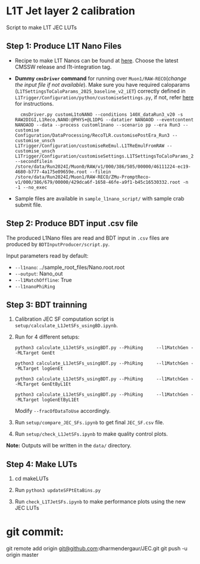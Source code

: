 # L1T Jet layer 2 calibration

Script to make L1T JEC LUTs

## Step 1: Produce L1T Nano Files

- Recipe to make L1T Nanos can be found at [here](https://github.com/cms-sw/cmssw/tree/master/DPGAnalysis/L1TNanoAOD). Choose the latest CMSSW release and l1t-integration tag.

- **Dummy `cmsDriver` command** for running over `Muon1/RAW-RECO`(_change the input file if not available_). Make sure you have required caloparams (`L1TSettingsToCaloParams_2025_baseline_v2_iET`) correctly defined in `L1Trigger/Configuration/python/customiseSettings.py`, if not, refer [here](https://indico.cern.ch/event/1504117/) for instructions.

        cmsDriver.py customL1toNANO --conditions 140X_dataRun3_v20 -s RAW2DIGI,L1Reco,NANO:@PHYS+@L1DPG --datatier NANOAOD --eventcontent NANOAOD --data --process customl1nano --scenario pp --era Run3 --customise Configuration/DataProcessing/RecoTLR.customisePostEra_Run3 --customise_unsch L1Trigger/Configuration/customiseReEmul.L1TReEmulFromRAW --customise_unsch L1Trigger/Configuration/customiseSettings.L1TSettingsToCaloParams_2025_baseline_v2_iET --secondfilein /store/data/Run2024I/Muon0/RAW/v1/000/386/505/00000/46111224-ec19-4680-b777-4a175e09659e.root --filein /store/data/Run2024I/Muon1/RAW-RECO/ZMu-PromptReco-v1/000/386/679/00000/429dca6f-1658-46fe-a9f1-b45c16530332.root -n -1 --no_exec

- Sample files are available in `sample_l1nano_script/` with sample crab submit file.

## Step 2: Produce BDT input .csv file

The produced L1Nano files are read and BDT input in `.csv` files are produced by `BDTInputProducer/script.py`.

Input parameters read by default:

- `--l1nano`: ../sample_root_files/Nano.root.root
- `--output`: Nano_out
- `--l1MatchOffline`: True
- `--l1nanoPhiRing`

## Step 3: BDT trainning

1.  Calibration JEC SF computation script is `setup/calculate_L1JetSFs_usingBD.ipynb`.
2.  Run for 4 different setups:

        python3 calculate_L1JetSFs_usingBDT.py --PhiRing     --l1MatchGen --MLTarget GenEt

        python3 calculate_L1JetSFs_usingBDT.py --PhiRing     --l1MatchGen --MLTarget logGenEt

        python3 calculate_L1JetSFs_usingBDT.py --PhiRing     --l1MatchGen --MLTarget GenEtByL1Et

        python3 calculate_L1JetSFs_usingBDT.py --PhiRing     --l1MatchGen --MLTarget logGenEtByL1Et

    Modify `--fracOfDataToUse` accordingly.

3.  Run `setup/compare_JEC_SFs.ipynb` to get final `JEC_SF.csv` file.

4.  Run `setup/check_L1JetSFs.ipynb` to make quality control plots.

**Note:** Outputs will be written in the `data/` directory.

## Step 4: Make LUTs

1. cd makeLUTs

2. Run `python3 updateSFPtEtaBins.py`

3. Run `check_L1TJetSFs.ipynb` to make performance plots using the new JEC LUTs

# git commit:

git remote add origin git@github.com:dharmendergaur/JEC.git
git push -u origin master
